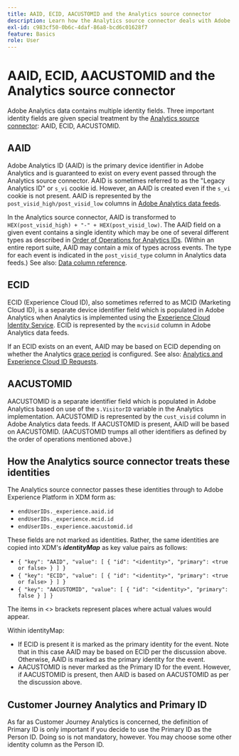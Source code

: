 ```yaml
---
title: AAID, ECID, AACUSTOMID and the Analytics source connector
description: Learn how the Analytics source connector deals with Adobe Analytics identity fields.
exl-id: c983cf50-0b6c-4daf-86a8-bcd6c01628f7
feature: Basics
role: User
---
```

# AAID, ECID, AACUSTOMID and the Analytics source connector

Adobe Analytics data contains multiple identity fields. Three important identity fields are given special treatment by the [Analytics source connector](https://experienceleague.adobe.com/docs/experience-platform/sources/ui-tutorials/create/adobe-applications/analytics.html): AAID, ECID, AACUSTOMID.

## AAID

Adobe Analytics ID (AAID) is the primary device identifier in Adobe Analytics and is guaranteed to exist on every event passed through the Analytics source connector. AAID is sometimes referred to as the "Legacy Analytics ID" or `s_vi` cookie id. However, an AAID is created even if the `s_vi` cookie is not present. AAID is represented by the `post_visid_high/post_visid_low` columns in [Adobe Analytics data feeds](https://experienceleague.adobe.com/docs/analytics/export/analytics-data-feed/data-feed-contents/datafeeds-reference.html#columns%2C-descriptions%2C-and-data-types). 

In the Analytics source connector, AAID is transformed to `HEX(post_visid_high) + "-" + HEX(post_visid_low)`. The AAID field on a given event contains a single identity which may be one of several different types as described in [Order of Operations for Analytics IDs](https://experienceleague.adobe.com/docs/id-service/using/reference/analytics-reference/analytics-order-of-operations.html%5B%5D). (Within an entire report suite, AAID may contain a mix of types across events. The type for each event is indicated in the `post_visid_type` column in Analytics data feeds.) See also: [Data column reference](https://experienceleague.adobe.com/docs/analytics/export/analytics-data-feed/data-feed-contents/datafeeds-reference.html).

## ECID

ECID (Experience Cloud ID), also sometimes referred to as MCID (Marketing Cloud ID), is a separate device identifier field which is populated in Adobe Analytics when Analytics is implemented using the [Experience Cloud Identity Service](https://experienceleague.adobe.com/docs/id-service/using/implementation/setup-analytics.html). ECID is represented by the `mcvisid` column in Adobe Analytics data feeds. 

If an ECID exists on an event, AAID may be based on ECID depending on whether the Analytics [grace period](https://experienceleague.adobe.com/docs/id-service/using/reference/analytics-reference/grace-period.html) is configured. See also: [Analytics and Experience Cloud ID Requests](https://experienceleague.adobe.com/docs/id-service/using/reference/analytics-reference/legacy-analytics.html).

## AACUSTOMID

AACUSTOMID is a separate identifier field which is populated in Adobe Analytics based on use of the `s.VisitorID` variable in the Analytics implementation. AACUSTOMID is represented by the `cust_visid` column in Adobe Analytics data feeds. If AACUSTOMID is present, AAID will be based on AACUSTOMID. (AACUSTOMID trumps all other identifiers as defined by the order of operations mentioned above.) 

## How the Analytics source connector treats these identities

The Analytics source connector passes these identities through to Adobe Experience Platform in XDM form as:

* `endUserIDs._experience.aaid.id`
* `endUserIDs._experience.mcid.id`
* `endUserIDs._experience.aacustomid.id`

These fields are not marked as identities. Rather, the same identities are copied into XDM's **_identityMap_** as key value pairs as follows:

* `{ "key": "AAID", "value": [ { "id": "<identity>", "primary": <true or false> } ] }`
* `{ "key": "ECID", "value": [ { "id": "<identity>", "primary": <true or false> } ] }`
* `{ "key": "AACUSTOMID", "value": [ { "id": "<identity>", "primary": false } ] }`

The items in <> brackets represent places where actual values would appear.

Within identityMap:

* If ECID is present it is marked as the primary identity for the event. Note that in this case AAID may be based on ECID per the discussion above.
Otherwise, AAID is marked as the primary identity for the event.
* AACUSTOMID is never marked as the Primary ID for the event. However, if AACUSTOMID is present, then AAID is based on AACUSTOMID as per the discussion above.

## Customer Journey Analytics and Primary ID

As far as Customer Journey Analytics is concerned, the definition of Primary ID is only important if you decide to use the Primary ID as the Person ID. Doing so is not mandatory, however. You may choose some other identity column as the Person ID.
